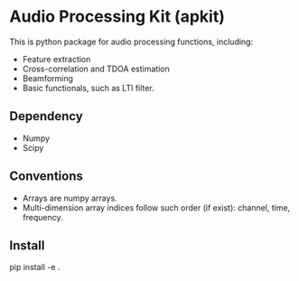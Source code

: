 Audio Processing Kit (apkit)
============================

This is python package for audio processing functions, including:

* Feature extraction
* Cross-correlation and TDOA estimation
* Beamforming
* Basic functionals, such as LTI filter.

Dependency
----------

* Numpy
* Scipy

Conventions
-----------

* Arrays are numpy arrays.
* Multi-dimension array indices follow such order (if exist): channel, time, frequency.

Install
-------

pip install -e .
